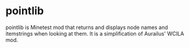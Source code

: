 # pointlib

pointlib is Minetest mod that returns and displays node names and itemstrings when looking at
them. It is a simplification of Aurailus' WCILA mod.
